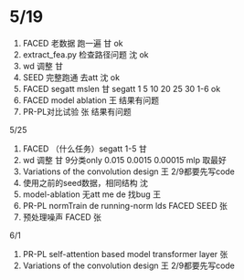 # 5/19
1. FACED 老数据 跑一遍  甘 ok
2. extract_fea.py  检查路径问题 沈 ok
3. wd 调整 甘
4. SEED 完整跑通 去att 沈 ok
5. FACED segatt mslen 甘 segatt 1 5 10 20 25 30  1-6 ok
6. FACED model ablation 王  结果有问题
7. PR-PL对比试验  张  结果有问题

5/25
1. FACED  （什么任务）segatt  1-5 甘 
2. wd 调整 甘 9分类only  0.015 0.0015 0.00015  mlp  取最好
3. Variations of the convolution design  王  2/9都要先写code
4. 使用之前的seed数据，相同结构 沈
5. model-ablation 无att me de 找bug 王
6. PR-PL normTrain de running-norm lds FACED SEED 张
7. 预处理噪声 FACED 张

6/1
1. PR-PL self-attention based model  transformer layer  张
2. Variations of the convolution design  王  2/9都要先写code